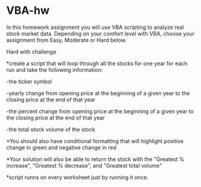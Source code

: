 # VBA-hw
In this homework assignment you will use VBA scripting to analyze real stock market data.  Depending on your comfort level with VBA, choose your assignment from Easy, Moderate or Hard below.

Hard with challenge

*create a script that will loop through all the stocks for one year for each run and take the following information:
  
  -the ticker symbol
  
  -yearly change from opening price at the beginning of a given year to the closing price at the end of that year
 
  -the percent change from opening price at the beginning of a given year to the closing price at the end of that year
 
  -the total stock volume of the stock

*You should also have conditional formatting that will highlight positive change in green and negative change in red

*Your solution will also be able to return the stock with the "Greatest % increase", "Greatest % decrease", and "Greatest total volume"

*script runns on every worksheet just by running it once.
